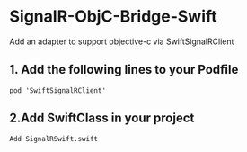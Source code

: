 # SignalR-ObjC-Bridge-Swift
Add an adapter to support objective-c via SwiftSignalRClient
## 1. Add the following lines to your Podfile 
```pod 'SwiftSignalRClient'```
## 2.Add SwiftClass in your project
```Add SignalRSwift.swift```
